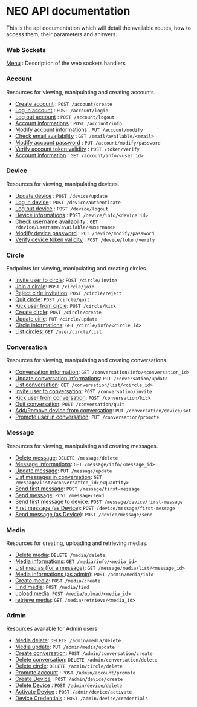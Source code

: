 # NEO API documentation

This is the api documentation which will detail the available routes, how to access them, their parameters and answers.

### Web Sockets

[Menu](sockets/menu.md) : Description of the web sockets handlers

### Account

Resources for viewing, manipulating and creating accounts.

* [Create account](account/create.md) : `POST /account/create`
* [Log in account](account/login.md) : `POST /account/login`
* [Log out account](account/logout.md) : `POST /account/logout`
* [Account informations](account/info.md) : `POST /account/info`
* [Modify account informations](account/modify.md) : `PUT /account/modify`
* [Check email availability](account/create_available.md) : `GET /email/available/<email>`
* [Modify account password](account/modify_password.md) : `PUT /account/modify/password`
* [Verify account token validity](account/token.md) : `POST /token/verify`
* [Account information](account/device_info.md) : `GET /account/info/<user_id>`

### Device

Resources for viewing, manipulating devices.

* [Update device](device/update.md) : `POST /device/update`
* [Log in device](device/device_info.md) : `POST /device/authenticate`
* [Log out device](device/login.md) : `POST /device/logout`
* [Device informations](device/logout.md) : `POST /device/info/<device_id>`
* [Check username availability](device/available.md) : `GET /device/username/available/<username>`
* [Modify device password](device/modify_password.md) : `PUT /device/modify/password`
* [Verify device token validity](device/token.md) : `POST /device/token/verify`

### Circle

Endpoints for viewing, manipulating and creating circles.

* [Invite user to circle](circle/invite.md): `POST /circle/invite`
* [Join a circle](circle/join.md): `POST /circle/join`
* [Reject cirle invitation](circle/reject.md): `POST /circle/reject`
* [Quit circle](circle/quit.md): `POST /circle/quit`
* [Kick user from circle](circle/kick.md): `POST /circle/kick`
* [Create circle](circle/create.md): `POST /circle/create`
* [Update cirle](circle/update.md): `PUT /circle/update`
* [Circle informations](circle/info.md): `GET /circle/info/<circle_id>`
* [List circles](circle/list.md): `GET /user/circle/list`

### Conversation

Resources for viewing, manipulating and creating conversations.

* [Conversation information](conversation/info.md): `GET /conversation/info/<conversation_id>`
* [Update conversation informations](conversation/update.md): `PUT /conversation/update`
* [List conversation](conversation/list.md): `GET /conversation/list/<circle_id>`
* [Invite user to conversation](conversation/invite.md): `POST /conversation/invite`
* [Kick user from conversation](conversation/kick.md): `POST /conversation/kick`
* [Quit conversation](conversation/quit.md): `POST /conversation/quit`
* [Add/Remove device from conversation](conversation/remove.md): `PUT /conversation/device/set`
* [Promote user in conversation](conversation/promote.md): `PUT /conversation/promote`

### Message

Resources for viewing, manipulating and creating messages.

* [Delete message](message/delete.md): `DELETE /message/delete`
* [Message informations](message/info.md): `GET /message/info/<message_id>`
* [Update message](message/update.md): `PUT /message/update`
* [List messages in conversation](message/list.md): `GET /message/list/<conversation_id>/<quantity>`
* [Send first message](message/first_message.md): `POST /message/first-message`
* [Send message](message/send.md): `POST /message/send`
* [Send first message to device](message/first-message_to_device.md): `POST /message/device/first-message`
* [First message (as Device)](message/device_first_message.md): `POST /device/message/first-message`
* [Send message (as Device)](message/device_send.md): `POST /device/message/send`

### Media

Resources for creating, uploading and retrieving medias.

* [Delete media](media/delete.md): `DELETE /media/delete`
* [Media informations](media/info.md): `GET /media/info/<media_id>`
* [List medias (for a message)](media/media_list.md): `GET /message/media/list/<message_id>`
* [Media informations (as admin)](media/info_admin.md): `POST /admin/media/info`
* [Create media](media/create.md): `POST /media/create`
* [Find media](media/find.md): `POST /media/find`
* [upload media](media/upload.md): `POST /media/upload/<media_id>`
* [retrieve media](media/request.md): `GET /media/retrieve/<media_id>`


### Admin

Resources available for Admin users

* [Media delete](media/delete_admin.md): `DELETE /admin/media/delete`
* [Media update](media/update_admin.md): `PUT /admin/media/update`
* [Create conversation](conversation/create.md): `POST /admin/conversation/create`
* [Delete conversation](conversation/delete.md): `DELETE /admin/conversation/delete`
* [Delete circle](circle/delete.md): `DELETE /admin/circle/delete`
* [Promote account](account/promote.md) : `POST /admin/account/promote`
* [Create Device](device/admin_create.md) : `POST /admin/device/create`
* [Delete Device](device/admin_delete.md) : `POST /admin/device/delete`
* [Activate Device](device/admin_activate.md) : `POST /admin/device/activate`
* [Device Credentials](device/admin_credentials.md) : `POST /admin/device/credentials`

